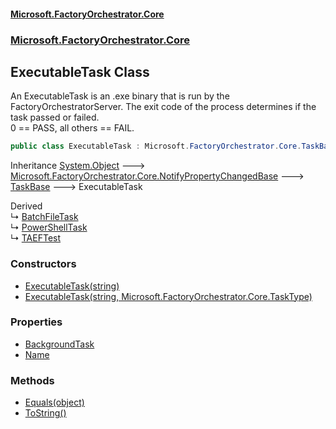 #### [Microsoft.FactoryOrchestrator.Core](./Microsoft-FactoryOrchestrator-Core.md 'Microsoft.FactoryOrchestrator.Core')
### [Microsoft.FactoryOrchestrator.Core](./Microsoft-FactoryOrchestrator-Core.md 'Microsoft.FactoryOrchestrator.Core')
## ExecutableTask Class
An ExecutableTask is an .exe binary that is run by the FactoryOrchestratorServer. The exit code of the process determines if the task passed or failed.  
0 == PASS, all others == FAIL.  
```csharp
public class ExecutableTask : Microsoft.FactoryOrchestrator.Core.TaskBase
```
Inheritance [System.Object](https://docs.microsoft.com/en-us/dotnet/api/System.Object 'System.Object') &#129106; [Microsoft.FactoryOrchestrator.Core.NotifyPropertyChangedBase](./../../CoreLibrary/Microsoft-FactoryOrchestrator-Core-NotifyPropertyChangedBase 'Microsoft.FactoryOrchestrator.Core.NotifyPropertyChangedBase') &#129106; [TaskBase](./Microsoft-FactoryOrchestrator-Core-TaskBase.md 'Microsoft.FactoryOrchestrator.Core.TaskBase') &#129106; ExecutableTask  

Derived  
&#8627; [BatchFileTask](./Microsoft-FactoryOrchestrator-Core-BatchFileTask.md 'Microsoft.FactoryOrchestrator.Core.BatchFileTask')  
&#8627; [PowerShellTask](./Microsoft-FactoryOrchestrator-Core-PowerShellTask.md 'Microsoft.FactoryOrchestrator.Core.PowerShellTask')  
&#8627; [TAEFTest](./Microsoft-FactoryOrchestrator-Core-TAEFTest.md 'Microsoft.FactoryOrchestrator.Core.TAEFTest')  
### Constructors
- [ExecutableTask(string)](./Microsoft-FactoryOrchestrator-Core-ExecutableTask-ExecutableTask(string).md 'Microsoft.FactoryOrchestrator.Core.ExecutableTask.ExecutableTask(string)')
- [ExecutableTask(string, Microsoft.FactoryOrchestrator.Core.TaskType)](./Microsoft-FactoryOrchestrator-Core-ExecutableTask-ExecutableTask(string_Microsoft-FactoryOrchestrator-Core-TaskType).md 'Microsoft.FactoryOrchestrator.Core.ExecutableTask.ExecutableTask(string, Microsoft.FactoryOrchestrator.Core.TaskType)')
### Properties
- [BackgroundTask](./Microsoft-FactoryOrchestrator-Core-ExecutableTask-BackgroundTask.md 'Microsoft.FactoryOrchestrator.Core.ExecutableTask.BackgroundTask')
- [Name](./Microsoft-FactoryOrchestrator-Core-ExecutableTask-Name.md 'Microsoft.FactoryOrchestrator.Core.ExecutableTask.Name')
### Methods
- [Equals(object)](./Microsoft-FactoryOrchestrator-Core-ExecutableTask-Equals(object).md 'Microsoft.FactoryOrchestrator.Core.ExecutableTask.Equals(object)')
- [ToString()](./Microsoft-FactoryOrchestrator-Core-ExecutableTask-ToString().md 'Microsoft.FactoryOrchestrator.Core.ExecutableTask.ToString()')
